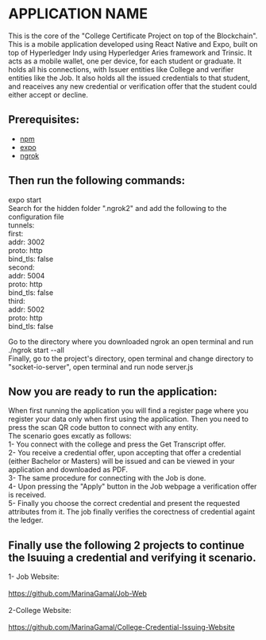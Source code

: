 # APPLICATION NAME
This is the core of the "College Certificate Project on top of the Blockchain". This is a mobile application developed using React Native and Expo, built on top of Hyperledger Indy using Hyperledger Aries framework and Trinsic.
It acts as a mobile wallet, one per device, for each student or graduate. It holds all his connections, with Issuer entities like College and verifier entities like the Job.
It also holds all the issued credentials to that student, and reaceives any new credential or verification offer that the student could either accept or decline.


## Prerequisites:
- [npm](https://www.npmjs.com/get-npm)
- [expo](https://expo.io/)
- [ngrok](https://ngrok.com/download)

## Then run the following commands:
  expo start <br />
  Search for the hidden folder ".ngrok2" and add the following to the configuration file <br />
	tunnels: <br />
			first: <br />
				addr: 3002 <br />
				proto: http  <br />
				bind_tls: false <br />
			second: <br />
				addr: 5004 <br />
				proto: http <br />
				bind_tls: false <br />
			third: <br />
				addr: 5002 <br />
				proto: http <br />
				bind_tls: false <br />
  
  Go to the directory where you downloaded ngrok an open terminal and run ./ngrok start --all <br />
	Finally, go to the project's directory, open terminal and change directory to "socket-io-server", open terminal and run node server.js
  
## Now you are ready to run the application:
When first running the application you will find a register page where you register your data only when first using the application. Then you need to press the scan QR code button to connect with any entity.  <br /> 
The scenario goes excatly as follows: <br /> 
1- You connect with the college and press the Get Transcript offer. <br /> 
2- You receive a credential offer, upon accepting that offer a credential (either Bachelor or Masters) will be issued and can be viewed in your application and downloaded as PDF. <br /> 
3- The same procedure for connecting with the Job is done. <br /> 
4- Upon pressing the "Apply" button in the Job webpage a verification offer is received. <br /> 
5- Finally you choose the correct credential and present the requested attributes from it. The job finally verifies the corectness of credential againt the ledger. <br /> 
  
## Finally use the following 2 projects to continue the Isuuing a credential and verifying it scenario.
1- Job Website:   <br />                                                                                                                     
 https://github.com/MarinaGamal/Job-Web <br />                                                                                                                    
2-College Website: <br />                                                                                                   
https://github.com/MarinaGamal/College-Credential-Issuing-Website

